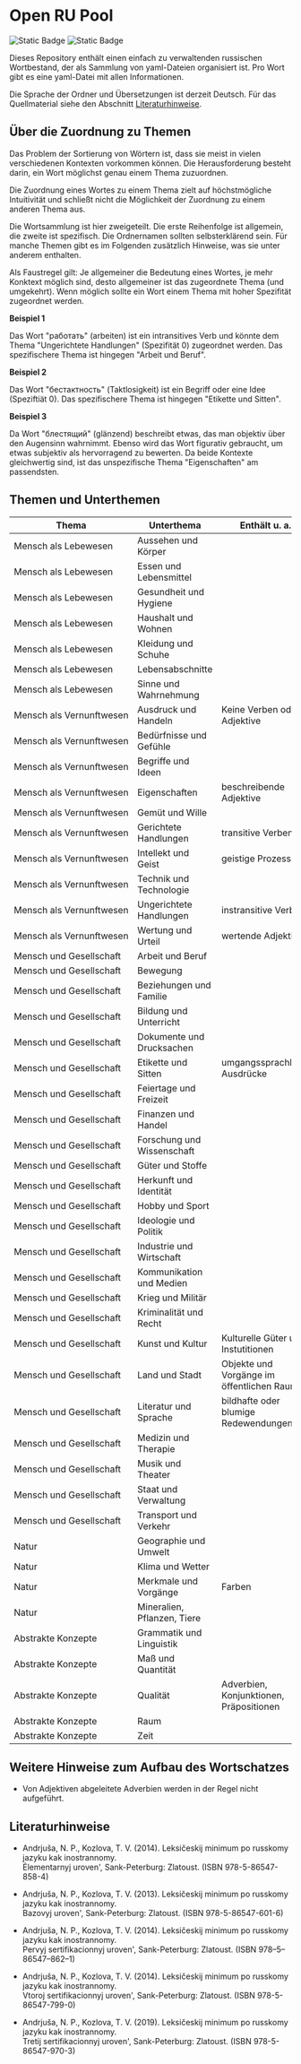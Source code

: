 # Open RU Pool

![Static Badge](https://img.shields.io/badge/Data-YAML-%23CB171E?style=flat-square)
![Static Badge](https://img.shields.io/badge/Script-Python3-%233776AB?style=flat-square)

Dieses Repository enthält einen einfach zu verwaltenden russischen Wortbestand, der als Sammlung von yaml-Dateien organisiert ist. Pro Wort gibt es eine yaml-Datei mit allen Informationen.

Die Sprache der Ordner und Übersetzungen ist derzeit Deutsch. Für das Quellmaterial siehe den Abschnitt [Literaturhinweise](#Literaturhinweise).

## Über die Zuordnung zu Themen

Das Problem der Sortierung von Wörtern ist, dass sie meist in vielen verschiedenen Kontexten vorkommen können.
Die Herausforderung besteht darin, ein Wort möglichst genau einem Thema zuzuordnen.

Die Zuordnung eines Wortes zu einem Thema zielt auf höchstmögliche Intuitivität und schließt nicht die Möglichkeit der Zuordnung zu einem anderen Thema aus.

Die Wortsammlung ist hier zweigeteilt.
Die erste Reihenfolge ist allgemein, die zweite ist spezifisch.
Die Ordnernamen sollten selbsterklärend sein.
Für manche Themen gibt es im Folgenden zusätzlich Hinweise, was sie unter anderem enthalten.

Als Faustregel gilt: Je allgemeiner die Bedeutung eines Wortes, je mehr Konktext möglich sind, desto allgemeiner ist das zugeordnete Thema (und umgekehrt).
Wenn möglich sollte ein Wort einem Thema mit hoher Spezifität zugeordnet werden.

**Beispiel 1**

Das Wort "работать" (arbeiten) ist ein intransitives Verb und könnte dem Thema "Ungerichtete Handlungen" (Spezifität 0) zugeordnet werden. Das spezifischere Thema ist hingegen "Arbeit und Beruf".

**Beispiel 2**

Das Wort "бестактность" (Taktlosigkeit) ist ein Begriff oder eine Idee (Speziftiät 0). Das spezifischere Thema ist hingegen "Etikette und Sitten".

**Beispiel 3**

Da Wort "блестящий" (glänzend) beschreibt etwas, das man objektiv über den Augensinn wahrnimmt. Ebenso wird das Wort figurativ gebraucht, um etwas subjektiv als hervorragend zu bewerten. Da beide Kontexte gleichwertig sind, ist das unspezifische Thema "Eigenschaften" am passendsten.

## Themen und Unterthemen

| Thema                              | Unterthema                  | Enthält u. a.                             | Spezifität |
| ---------------------------------- | --------------------------- | ----------------------------------------- | ---------: |
| Mensch als Lebewesen               | Aussehen und Körper         |                                           |          3 |
| Mensch als Lebewesen               | Essen und Lebensmittel      |                                           |          3 |
| Mensch als Lebewesen               | Gesundheit und Hygiene      |                                           |          3 |
| Mensch als Lebewesen               | Haushalt und Wohnen         |                                           |          3 |
| Mensch als Lebewesen               | Kleidung und Schuhe         |                                           |          3 |
| Mensch als Lebewesen               | Lebensabschnitte            |                                           |          3 |
| Mensch als Lebewesen               | Sinne und Wahrnehmung       |                                           |          3 |
| Mensch&#160;als&#160;Vernunftwesen | Ausdruck und Handeln        | Keine Verben oder Adjektive               |          3 |
| Mensch&#160;als&#160;Vernunftwesen | Bedürfnisse und Gefühle     |                                           |          3 |
| Mensch&#160;als&#160;Vernunftwesen | Begriffe und Ideen          |                                           |          0 |
| Mensch&#160;als&#160;Vernunftwesen | Eigenschaften               | beschreibende Adjektive                   |          0 |
| Mensch&#160;als&#160;Vernunftwesen | Gemüt und Wille             |                                           |          3 |
| Mensch&#160;als&#160;Vernunftwesen | Gerichtete Handlungen       | transitive Verben                         |          0 |
| Mensch&#160;als&#160;Vernunftwesen | Intellekt und Geist         | geistige Prozesse                         |          2 |
| Mensch&#160;als&#160;Vernunftwesen | Technik und Technologie     |                                           |          3 |
| Mensch&#160;als&#160;Vernunftwesen | Ungerichtete Handlungen     | instransitive Verben                      |          0 |
| Mensch&#160;als&#160;Vernunftwesen | Wertung und Urteil          | wertende Adjektive                        |          1 |
| Mensch und Gesellschaft            | Arbeit und Beruf            |                                           |          2 |
| Mensch und Gesellschaft            | Bewegung                    |                                           |          3 |
| Mensch und Gesellschaft            | Beziehungen und Familie     |                                           |          3 |
| Mensch und Gesellschaft            | Bildung und Unterricht      |                                           |          3 |
| Mensch und Gesellschaft            | Dokumente und Drucksachen   |                                           |          3 |
| Mensch und Gesellschaft            | Etikette und Sitten         | umgangssprachliche Ausdrücke              |          3 |
| Mensch und Gesellschaft            | Feiertage und Freizeit      |                                           |          3 |
| Mensch und Gesellschaft            | Finanzen und Handel         |                                           |          3 |
| Mensch und Gesellschaft            | Forschung und Wissenschaft  |                                           |          3 |
| Mensch und Gesellschaft            | Güter und Stoffe            |                                           |          3 |
| Mensch und Gesellschaft            | Herkunft und Identität      |                                           |          3 |
| Mensch und Gesellschaft            | Hobby und Sport             |                                           |          3 |
| Mensch und Gesellschaft            | Ideologie und Politik       |                                           |          3 |
| Mensch und Gesellschaft            | Industrie und Wirtschaft    |                                           |          3 |
| Mensch und Gesellschaft            | Kommunikation und Medien    |                                           |          3 |
| Mensch und Gesellschaft            | Krieg und Militär           |                                           |          3 |
| Mensch und Gesellschaft            | Kriminalität und Recht      |                                           |          3 |
| Mensch und Gesellschaft            | Kunst und Kultur            | Kulturelle Güter und Instutitionen        |          3 |
| Mensch und Gesellschaft            | Land und Stadt              | Objekte und Vorgänge im öffentlichen Raum |          3 |
| Mensch und Gesellschaft            | Literatur und Sprache       | bildhafte oder blumige Redewendungen      |          3 |
| Mensch und Gesellschaft            | Medizin und Therapie        |                                           |          3 |
| Mensch und Gesellschaft            | Musik und Theater           |                                           |          3 |
| Mensch und Gesellschaft            | Staat und Verwaltung        |                                           |          3 |
| Mensch und Gesellschaft            | Transport und Verkehr       |                                           |          3 |
| Natur                              | Geographie und Umwelt       |                                           |          3 |
| Natur                              | Klima und Wetter            |                                           |          3 |
| Natur                              | Merkmale und Vorgänge       | Farben                                    |          2 |
| Natur                              | Mineralien, Pflanzen, Tiere |                                           |          3 |
| Abstrakte Konzepte                 | Grammatik und Linguistik    |                                           |          3 |
| Abstrakte Konzepte                 | Maß und Quantität           |                                           |          1 |
| Abstrakte Konzepte                 | Qualität                    | Adverbien, Konjunktionen, Präpositionen   |          1 |
| Abstrakte Konzepte                 | Raum                        |                                           |          1 |
| Abstrakte Konzepte                 | Zeit                        |                                           |          1 |

## Weitere Hinweise zum Aufbau des Wortschatzes

- Von Adjektiven abgeleitete Adverbien werden in der Regel nicht aufgeführt.

## Literaturhinweise

- Andrjuša, N. P., Kozlova, T. V. (2014). Leksičeskij minimum po russkomy jazyku kak inostrannomy.<br>Ėlementarnyj uroven', Sank-Peterburg: Zlatoust. (ISBN 978-5-86547-858-4)

- Andrjuša, N. P., Kozlova, T. V. (2013). Leksičeskij minimum po russkomy jazyku kak inostrannomy.<br>Bazovyj uroven', Sank-Peterburg: Zlatoust. (ISBN 978-5-86547-601-6)

- Andrjuša, N. P., Kozlova, T. V. (2014). Leksičeskij minimum po russkomy jazyku kak inostrannomy.<br>Pervyj sertifikacionnyj uroven', Sank-Peterburg: Zlatoust. (ISBN 978–5–86547–862–1)

- Andrjuša, N. P., Kozlova, T. V. (2014). Leksičeskij minimum po russkomy jazyku kak inostrannomy.<br>Vtoroj sertifikacionnyj uroven', Sank-Peterburg: Zlatoust. (ISBN 978-5-86547-799-0)

- Andrjuša, N. P., Kozlova, T. V. (2019). Leksičeskij minimum po russkomy jazyku kak inostrannomy.<br>Tretij sertifikacionnyj uroven', Sank-Peterburg: Zlatoust. (ISBN 978-5-86547-970-3)

<!-- - [udarenie.ru](https://udarenieru.ru/index.php): Grammatičeskij slovar'.   -->

